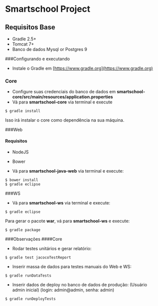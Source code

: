 # Smartschool Project

## Requisitos Base
- Gradle 2.5+
- Tomcat 7+
- Banco de dados Mysql or Postgres 9

###Configurando e executando
* Instale o Gradle em [https://www.gradle.org](https://www.gradle.org)

### Core
* Configure suas credenciais do banco de dados em **smartschool-core/src/main/resources/application.properties**
* Vá para **smartschool-core** via terminal e execute
```
$ gradle install
```
Isso irá instalar o core como dependência na sua máquina.

###Web
#### Requisitos
 - NodeJS
 - Bower

 - Vá para **smartschool-java-web** via terminal e execute:
```
$ bower install
$ gradle eclipse
```

###WS

 - Vá para **smartschool-ws** via terminal e execute:
```
$ gradle eclipse
```

Para gerar o pacote **war**, vá para **smartschool-ws** e execute:

```
$ gradle package
```

###Observações
####Core
- Rodar testes unitários e gerar relatório: 
```
$ gradle test jacocoTestReport
```

-  Inserir massa de dados para testes manuais do Web e WS:
```
$ gradle runDataTests
```
- Inserir dados de deploy no banco de dados de produção: (Usuário admin inicial) (login: admin@admin, senha: admin)
```
$ gradle runDeployTests
```




